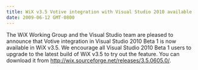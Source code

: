 ```yaml
---
title: WiX v3.5 Votive integration with Visual Studio 2010 available
date: 2009-06-12 GMT-0800
---
```

The WiX Working Group and the Visual Studio team are pleased to announce that Votive integration in Visual Studio 2010 Beta 1 is now available in WiX v3.5. We encourage all Visual Studio 2010 Beta 1 users to upgrade to the latest build of WiX v3.5 to try out the feature. You can download it from <a href='http://wix.sourceforge.net/releases/3.5.0605.0/'>http://wix.sourceforge.net/releases/3.5.0605.0/</a>.
